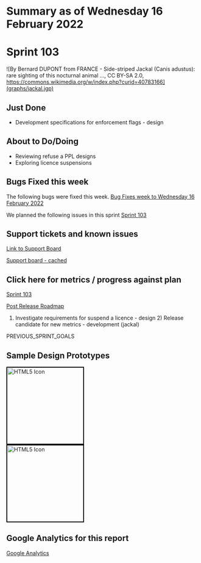 # Summary as of Wednesday 16 February 2022 

# Sprint 103

![By Bernard DUPONT from FRANCE - Side-striped Jackal (Canis adustus): rare sighting of this nocturnal animal ..., CC BY-SA 2.0, https://commons.wikimedia.org/w/index.php?curid=40783166](graphs/jackal.jgp)

## Just Done
* Development specifications for enforcement flags - design

## About to Do/Doing
* Reviewing refuse a PPL designs
* Exploring licence suspensions

## Bugs Fixed this week
The following bugs were fixed this week.
[Bug Fixes week to Wednesday 16 February 2022](graphs/bugs16022022.png)

We planned the following issues in this sprint 
[Sprint 103](graphs/sprint16022022.png)

## Support tickets and known issues
[Link to Support Board](https://collaboration.homeoffice.gov.uk/jira/secure/RapidBoard.jspa?rapidView=1717&selectedIssue=ASSB-253)

[Support board - cached](graphs/supportBoard16022022.png)

## Click here for metrics / progress against plan
[Sprint 103](graphs/progress16022022.png)

[Post Release Roadmap](graphs/roadmap16022022.png)

1) Investigate requirements for suspend a licence - design 2) Release candidate for new metrics - development (jackal)

PREVIOUS_SPRINT_GOALS

## Sample Design Prototypes
<a href="graphs/proto1_16022022.png"><img src="graphs/proto1_16022022.png" alt="HTML5 Icon" width="200" style="border:2px solid black"></a>
<br>
<a href="graphs/proto2_16022022.png"><img src="graphs/proto2_16022022.png" alt="HTML5 Icon" width="200" style="border:2px solid black"></a>
<br>


## Google Analytics for this report
[Google Analytics](graphs/GA16022022.png)

